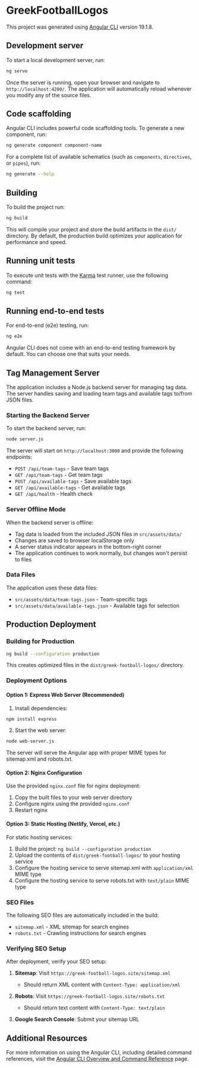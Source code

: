# GreekFootballLogos

This project was generated using [Angular CLI](https://github.com/angular/angular-cli) version 19.1.8.

## Development server

To start a local development server, run:

```bash
ng serve
```

Once the server is running, open your browser and navigate to `http://localhost:4200/`. The application will automatically reload whenever you modify any of the source files.

## Code scaffolding

Angular CLI includes powerful code scaffolding tools. To generate a new component, run:

```bash
ng generate component component-name
```

For a complete list of available schematics (such as `components`, `directives`, or `pipes`), run:

```bash
ng generate --help
```

## Building

To build the project run:

```bash
ng build
```

This will compile your project and store the build artifacts in the `dist/` directory. By default, the production build optimizes your application for performance and speed.

## Running unit tests

To execute unit tests with the [Karma](https://karma-runner.github.io) test runner, use the following command:

```bash
ng test
```

## Running end-to-end tests

For end-to-end (e2e) testing, run:

```bash
ng e2e
```

Angular CLI does not come with an end-to-end testing framework by default. You can choose one that suits your needs.

## Tag Management Server

The application includes a Node.js backend server for managing tag data. The server handles saving and loading team tags and available tags to/from JSON files.

### Starting the Backend Server

To start the backend server, run:

```bash
node server.js
```

The server will start on `http://localhost:3000` and provide the following endpoints:
- `POST /api/team-tags` - Save team tags
- `GET /api/team-tags` - Get team tags
- `POST /api/available-tags` - Save available tags
- `GET /api/available-tags` - Get available tags
- `GET /api/health` - Health check

### Server Offline Mode

When the backend server is offline:
- Tag data is loaded from the included JSON files in `src/assets/data/`
- Changes are saved to browser localStorage only
- A server status indicator appears in the bottom-right corner
- The application continues to work normally, but changes won't persist to files

### Data Files

The application uses these data files:
- `src/assets/data/team-tags.json` - Team-specific tags
- `src/assets/data/available-tags.json` - Available tags for selection

## Production Deployment

### Building for Production

```bash
ng build --configuration production
```

This creates optimized files in the `dist/greek-football-logos/` directory.

### Deployment Options

#### Option 1: Express Web Server (Recommended)

1. Install dependencies:
```bash
npm install express
```

2. Start the web server:
```bash
node web-server.js
```

The server will serve the Angular app with proper MIME types for sitemap.xml and robots.txt.

#### Option 2: Nginx Configuration

Use the provided `nginx.conf` file for nginx deployment:

1. Copy the built files to your web server directory
2. Configure nginx using the provided `nginx.conf`
3. Restart nginx

#### Option 3: Static Hosting (Netlify, Vercel, etc.)

For static hosting services:
1. Build the project: `ng build --configuration production`
2. Upload the contents of `dist/greek-football-logos/` to your hosting service
3. Configure the hosting service to serve sitemap.xml with `application/xml` MIME type
4. Configure the hosting service to serve robots.txt with `text/plain` MIME type

### SEO Files

The following SEO files are automatically included in the build:
- `sitemap.xml` - XML sitemap for search engines
- `robots.txt` - Crawling instructions for search engines

### Verifying SEO Setup

After deployment, verify your SEO setup:

1. **Sitemap**: Visit `https://greek-football-logos.site/sitemap.xml`
   - Should return XML content with `Content-Type: application/xml`

2. **Robots**: Visit `https://greek-football-logos.site/robots.txt`
   - Should return text content with `Content-Type: text/plain`

3. **Google Search Console**: Submit your sitemap URL

## Additional Resources

For more information on using the Angular CLI, including detailed command references, visit the [Angular CLI Overview and Command Reference](https://angular.dev/tools/cli) page.
